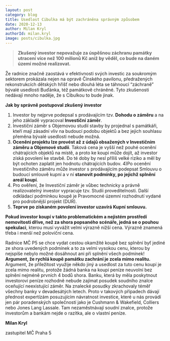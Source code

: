 ```yaml
---
layout: post
category: blog
title: Usedlost Cibulka má být zachráněna správným způsobem
date: 2020-12-13
author: Milan Kryl
authorId: milan.kryl
image: posts/cibulka.jpg
---
```


> **Zkušený investor nepovažuje za úspěšnou záchranu památky utracení více než 100 milionů Kč aniž by věděl, co bude na daném území možné realizovat.**

Že radnice značně zaostává v efektivnosti svých investic za soukromým sektorem prokázala nejen na opravě Čínského pavilonu, předražených rekonstrukcích dětských hřišť nebo dlouhá léta se táhnoucí “záchraně” bývalé usedlosti Buďánka, též památkově chráněné. Tyto zkušenosti nedávají mnoho naděje, že s Cibulkou to bude jinak.

**Jak by správně postupoval zkušený investor**

  1) Investor by nejprve podepsal s prodávajícím tzv. **Dohodu o záměru** a na jeho základě vypracoval **Investiční záměr**.
  2) Investiční záměr s Objemovou studií stavby by projednal s památkáři, kteří mají zásadní vliv na budoucí podobu objektů a bez jejich souhlasu přeměna bývalé usedlosti nebude možná.
  3) **Ocenění projektu lze provést až z údajů obsažených v Investičním záměru a Objemové studii**. Taková cena je vyšší než pouhé ocenění chátrajících objektů na místě, a proto ke koupi může dojít, až investor získá povolení ke stavbě. Do té doby by nesl příliš velké riziko a měl by být ochoten zaplatit jen hodnotu chátrajících budov.
  4)Po ocenění Investičního záměru může investor s prodávajícím podepsat Smlouvu o budoucí smlouvě kupní a v ní **stanovit podmínky, po jejichž splnění areál koupí**.
  5) Pro ověření, že Investiční záměr je vůbec technicky a právně realizovatelný investor vypracuje tzv. Studii proveditelnosti. Další odkládací podmínkou koupě je Pravomocné územní rozhodnutí vydané pro podrobnější projekt (DUR).
  6) **Teprve po získaném povolení investor uzavírá Kupní smlouvu.**

**Pokud investor koupí v takto problematickém a nejistém prostředí nemovitosti dříve, než za shora popsaného scénáře, jedná se o pouhou spekulaci**, kterou musí vyvážit velmi výrazně nižší cena. Výrazně znamená třeba i menší než poloviční cena. 

Radnice MČ P5 se chce vydat cestou okamžité koupě bez splnění byť jediné ze shora uvedených podmínek a to za velmi vysokou cenu, kterou by nejspíše nebylo možné dosáhnout ani při splnění všech podmínek! **Argument, že rychlá koupě památku zachrání je zcela mimo realitu.** Argument, že příležitost využije někdo jiný a usedlost za tuto cenu koupí je zcela mimo realitu, protože žádná banka na koupi peníze neuvolní bez splnění nejméně prvních 4 bodů shora. Banku, která by měla poskytnout investorovi peníze rozhodně nebude zajímat posudek soudního znalce oceňující neexistující záměr. Na znalecké posudky zkrachovaly téměř všechny banky v devadesátých letech. Proto v takových případech dávají přednost expertízám posuzujícím návratnost investice, které u nás provádí jen pár poradenských společností jako je  Cushmann & Wakefield,  Colliers nebo Jones Lang Lassale. Tam nezaměstnávají soudní znalce, protože investorům a bankám nejde o razítka, ale o vlastní peníze.


**Milan Kryl**

zastupitel MČ Praha 5

